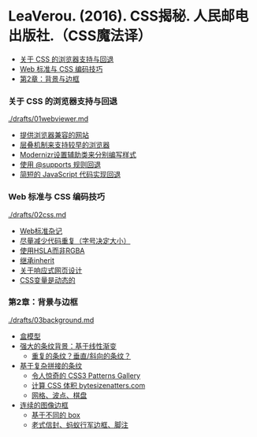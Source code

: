 # LeaVerou. (2016). CSS揭秘. 人民邮电出版社.（CSS魔法译）

<!-- @import "[TOC]" {cmd="toc" depthFrom=3 depthTo=6 orderedList=false} -->

<!-- code_chunk_output -->

- [关于 CSS 的浏览器支持与回退](#关于-css-的浏览器支持与回退)
- [Web 标准与 CSS 编码技巧](#web-标准与-css-编码技巧)
- [第2章：背景与边框](#第2章背景与边框)

<!-- /code_chunk_output -->

### 关于 CSS 的浏览器支持与回退

[./drafts/01webviewer.md](./drafts/01webviewer.md)

- [提供浏览器兼容的网站](./drafts/01webviewer.md#提供浏览器兼容的网站)
- [层叠机制来支持较早的浏览器](./drafts/01webviewer.md#层叠机制来支持较早的浏览器)
- [Modernizr设置辅助类来分别编写样式](./drafts/01webviewer.md#modernizr设置辅助类来分别编写样式)
- [使用 @supports 规则回退](./drafts/01webviewer.md#使用-supports-规则回退)
- [简短的 JavaScript 代码实现回退](./drafts/01webviewer.md#简短的-javascript-代码实现回退)

### Web 标准与 CSS 编码技巧

[./drafts/02css.md](./drafts/02css.md)

- [Web标准杂记](./drafts/02css.md#web标准杂记)
- [尽量减少代码重复（字号决定大小）](./drafts/02css.md#尽量减少代码重复字号决定大小)
- [使用HSLA而非RGBA](./drafts/02css.md#使用hsla而非rgba)
- [继承inherit](./drafts/02css.md#继承inherit)
- [关于响应式网页设计](./drafts/02css.md#关于响应式网页设计)
- [CSS变量是动态的](./drafts/02css.md#css变量是动态的)

### 第2章：背景与边框

[./drafts/03background.md](./drafts/03background.md)

- [盒模型](./drafts/03background.md#盒模型)
- [强大的条纹背景：基于线性渐变](./drafts/03background.md#强大的条纹背景基于线性渐变)
  - [重复的条纹？垂直/斜向的条纹？](./drafts/03background.md#重复的条纹垂直斜向的条纹)
- [基于复杂拼接的条纹](./drafts/03background.md#基于复杂拼接的条纹)
  - [令人惊奇的 CSS3 Patterns Gallery](./drafts/03background.md#令人惊奇的-css3-patterns-gallery)
  - [计算 CSS 体积 bytesizenatters.com](./drafts/03background.md#计算-css-体积-bytesizenatterscom)
  - [网格、波点、棋盘](./drafts/03background.md#网格-波点-棋盘)
- [连续的图像边框](./drafts/03background.md#连续的图像边框)
  - [基于不同的 box](./drafts/03background.md#基于不同的-box)
  - [老式信封、蚂蚁行军边框、脚注](./drafts/03background.md#老式信封-蚂蚁行军边框-脚注)
